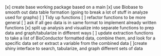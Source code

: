 [x] create base working package based on a main
[x] use Biobase to smooth out data table formation (going to break a lot of stuff in analyze used for graphs)
[ ] Tidy up functions
[ ] refactor functions to be more general
    [ ] ask if all geo data is in same format to implement already written functions
    [x] split up analysis and visualize into separate functions to prep data and graph/tabularize in different ways
    [ ] update extraction functions to take a list of BioConductor formatted data, combine them, and look for a specific data set or extract a variable from the combined data
[ ]create shiny interface to search, tabularize, and graph different sets of data
